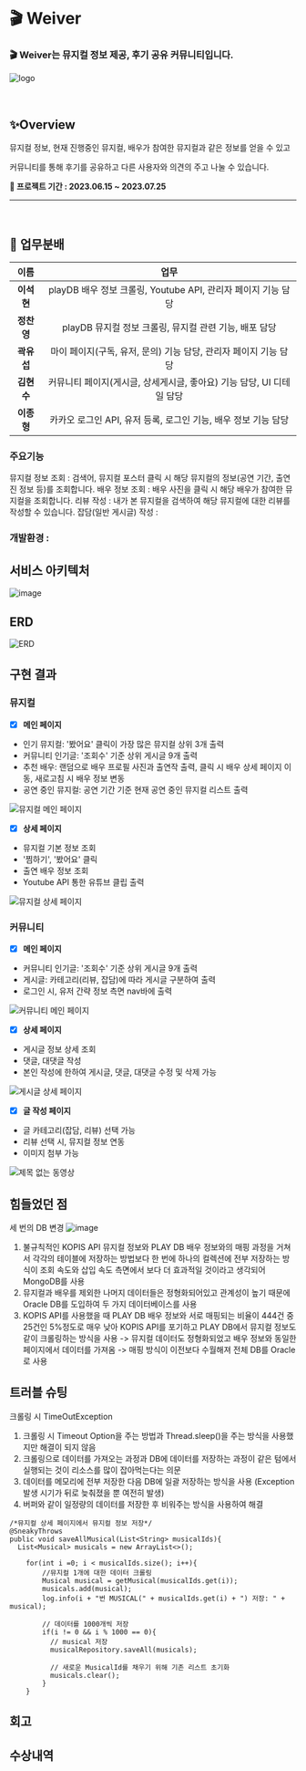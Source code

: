 # 🎬 **Weiver**
### 🎬 Weiver는 뮤지컬 정보 제공, 후기 공유 커뮤니티입니다.
![logo](https://github.com/Weiver-project/Weiver/assets/116157924/af5207db-9c59-4600-a519-c42211897935)

<br>

## ✨Overview
뮤지컬 정보, 현재 진행중인 뮤지컬, 배우가 참여한 뮤지컬과 같은 정보를 얻을 수 있고

커뮤니티를 통해 후기를 공유하고 다른 사용자와 의견의 주고 나눌 수 있습니다.

**📆 프로젝트 기간 : 2023.06.15 ~ 2023.07.25**
 <hr style="border: 0px;">
<br>

## 🙂 업무분배 
|**이름**|**업무**|
|:---:|:---:|
|**이석현**|playDB 배우 정보 크롤링, Youtube API, 관리자 페이지 기능 담당|
|**정찬영**|playDB 뮤지컬 정보 크롤링, 뮤지컬 관련 기능, 배포 담당|
|**곽유섭**|마이 페이지(구독, 유저, 문의) 기능 담당, 관리자 페이지 기능 담당|
|**김현수**|커뮤니티 페이지(게시글, 상세게시글, 좋아요) 기능 담당, UI 디테일 담당|
|**이종형**|카카오 로그인 API, 유저 등록, 로그인 기능, 배우 정보 기능 담당|

### 주요기능
뮤지컬 정보 조회 : 검색어, 뮤지컬 포스터 클릭 시 해당 뮤지컬의 정보(공연 기간, 출연진 정보 등)를 조회합니다.
배우 정보 조회 : 배우 사진을 클릭 시 해당 배우가 참여한 뮤지컬을 조회합니다.
리뷰 작성 : 내가 본 뮤지컬을 검색하여 해당 뮤지컬에 대한 리뷰를 작성할 수 있습니다.
잡담(일반 게시글) 작성 : 

### 개발환경 :

## 서비스 아키텍처
![image](https://github.com/Weiver-project/Weiver/assets/76997735/6e881153-f943-4c2f-a562-c80dda027428)

## ERD
![ERD](https://github.com/Weiver-project/Weiver/assets/78299214/d9689a4f-1e36-499f-beb1-9a8d57292528)
## 구현 결과
### 뮤지컬   
- [X] **메인 페이지**   
+ 인기 뮤지컬: '봤어요' 클릭이 가장 많은 뮤지컬 상위 3개 출력   
+ 커뮤니티 인기글: '조회수' 기준 상위 게시글 9개 출력   
+ 추천 배우: 랜덤으로 배우 프로필 사진과 출연작 출력, 클릭 시 배우 상세 페이지 이동, 새로고침 시 배우 정보 변동   
+ 공연 중인 뮤지컬: 공연 기간 기준 현재 공연 중인 뮤지컬 리스트 출력
   <p>
![뮤지컬 메인 페이지](https://github.com/Weiver-project/Weiver/assets/81962257/fbf2cc82-c97d-4032-8195-ba350ce451c4)
     </p>

- [X] **상세 페이지**   
+ 뮤지컬 기본 정보 조회   
+ '찜하기', '봤어요' 클릭   
+ 출연 배우 정보 조회   
+ Youtube API 통한 유튜브 클립 출력
     <p>    
![뮤지컬 상세 페이지](https://github.com/Weiver-project/Weiver/assets/81962257/2a88980a-3075-4e37-9507-e85e8976f389)
     </p>
   
### 커뮤니티  
- [X] **메인 페이지**   
+ 커뮤니티 인기글: '조회수' 기준 상위 게시글 9개 출력   
+ 게시글: 카테고리(리뷰, 잡담)에 따라 게시글 구분하여 출력   
+ 로그인 시, 유저 간략 정보 측면 nav바에 출력   
     <p>    
![커뮤니티 메인 페이지](https://github.com/Weiver-project/Weiver/assets/81962257/f6d4e069-5717-4d00-957b-99b3daa58e7d)
     </p>

- [X] **상세 페이지**   
+ 게시글 정보 상세 조회   
+ 댓글, 대댓글 작성   
+ 본인 작성에 한하여 게시글, 댓글, 대댓글 수정 및 삭제 가능   
     <p>    
![게시글 상세 페이지](https://github.com/Weiver-project/Weiver/assets/81962257/cb916d13-dbd6-4d7e-a8f8-6ef17936db47)
     </p>

- [X] **글 작성 페이지**   
+ 글 카테고리(잡담, 리뷰) 선택 가능   
+ 리뷰 선택 시, 뮤지컬 정보 연동   
+ 이미지 첨부 가능   
     <p>    
![제목 없는 동영상](https://github.com/Weiver-project/Weiver/assets/81962257/6fb59d44-8cba-4805-aedc-b767fa8a2023)
     </p>

    

## 힘들었던 점
세 번의 DB 변경
![image](https://github.com/Weiver-project/Weiver/assets/129250941/670269c8-1450-4acd-a550-69c1d3c4f010)
1. 불규칙적인 KOPIS API 뮤지컬 정보와 PLAY DB 배우 정보와의 매핑 과정을 거쳐서 각각의 테이블에 저장하는 방법보다 한 번에 하나의 컬렉션에 전부 저장하는 방식이 조회 속도와 삽입 속도 측면에서 보다 더 효과적일 것이라고 생각되어 MongoDB를 사용
2. 뮤지컬과 배우를 제외한 나머지 데이터들은 정형화되어있고 관계성이 높기 때문에 Oracle DB를 도입하여 두 가지 데이터베이스를 사용
3. KOPIS API를 사용했을 때 PLAY DB 배우 정보와 서로 매핑되는 비율이 444건 중 25건인 5%정도로 매우 낮아 KOPIS API를 포기하고 PLAY DB에서 뮤지컬 정보도 같이 크롤링하는 방식을 사용 -> 뮤지컬 데이터도 정형화되었고 배우 정보와 동일한 페이지에서 데이터를 가져옴 -> 매핑 방식이 이전보다 수월해져 전체 DB를 Oracle로 사용

## 트러블 슈팅
크롤링 시 TimeOutException
1. 크롤링 시 Timeout Option을 주는 방법과 Thread.sleep()을 주는 방식을 사용했지만 해결이 되지 않음
2. 크롤링으로 데이터를 가져오는 과정과 DB에 데이터를 저장하는 과정이 같은 텀에서 실행되는 것이 리소스를 많이 잡아먹는다는 의문
3. 데이터를 메모리에 전부 저장한 다음 DB에 일괄 저장하는 방식을 사용 (Exception 발생 시기가 뒤로 늦춰졌을 뿐 여전히 발생)
4. 버퍼와 같이 일정량의 데이터를 저장한 후 비워주는 방식을 사용하여 해결
```
/*뮤지컬 상세 페이지에서 뮤지컬 정보 저장*/
@SneakyThrows
public void saveAllMusical(List<String> musicalIds){
  List<Musical> musicals = new ArrayList<>();
    
    for(int i =0; i < musicalIds.size(); i++){
        //뮤지컬 1개에 대한 데이터 크롤링
        Musical musical = getMusical(musicalIds.get(i));
        musicals.add(musical);
        log.info(i + "번 MUSICAL(" + musicalIds.get(i) + ") 저장: " + musical);

        // 데이터를 1000개씩 저장
        if(i != 0 && i % 1000 == 0){
          // musical 저장
          musicalRepository.saveAll(musicals);

          // 새로운 MusicalId를 채우기 위해 기존 리스트 초기화
          musicals.clear();
        }
    }
```

## 회고


## 수상내역
